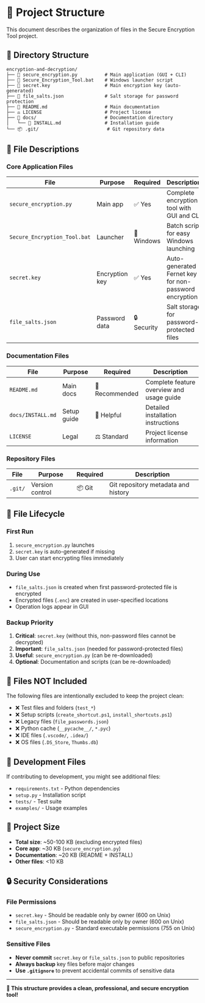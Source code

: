 # 📁 Project Structure

This document describes the organization of files in the Secure Encryption Tool project.

## 📂 Directory Structure

```
encryption-and-decryption/
├── 🐍 secure_encryption.py          # Main application (GUI + CLI)
├── 🚀 Secure_Encryption_Tool.bat    # Windows launcher script
├── 🔑 secret.key                    # Main encryption key (auto-generated)
├── 🧂 file_salts.json               # Salt storage for password protection
├── 📖 README.md                     # Main documentation
├── ⚖️ LICENSE                       # Project license
├── 📁 docs/                         # Documentation directory
│   └── 🚀 INSTALL.md                # Installation guide
└── 📦 .git/                         # Git repository data
```

## 📝 File Descriptions

### Core Application Files

| File | Purpose | Required | Description |
|------|---------|----------|-------------|
| `secure_encryption.py` | Main app | ✅ Yes | Complete encryption tool with GUI and CLI |
| `Secure_Encryption_Tool.bat` | Launcher | 📌 Windows | Batch script for easy Windows launching |
| `secret.key` | Encryption key | ✅ Yes | Auto-generated Fernet key for non-password encryption |
| `file_salts.json` | Password data | 🔒 Security | Salt storage for password-protected files |

### Documentation Files

| File | Purpose | Required | Description |
|------|---------|----------|-------------|
| `README.md` | Main docs | 📖 Recommended | Complete feature overview and usage guide |
| `docs/INSTALL.md` | Setup guide | 🚀 Helpful | Detailed installation instructions |
| `LICENSE` | Legal | ⚖️ Standard | Project license information |

### Repository Files

| File | Purpose | Required | Description |
|------|---------|----------|-------------|
| `.git/` | Version control | 📦 Git | Git repository metadata and history |

## 🔄 File Lifecycle

### First Run
1. `secure_encryption.py` launches
2. `secret.key` is auto-generated if missing
3. User can start encrypting files immediately

### During Use
- `file_salts.json` is created when first password-protected file is encrypted
- Encrypted files (`.enc`) are created in user-specified locations
- Operation logs appear in GUI

### Backup Priority
1. **Critical**: `secret.key` (without this, non-password files cannot be decrypted)
2. **Important**: `file_salts.json` (needed for password-protected files)
3. **Useful**: `secure_encryption.py` (can be re-downloaded)
4. **Optional**: Documentation and scripts (can be re-downloaded)

## 🚫 Files NOT Included

The following files are intentionally excluded to keep the project clean:

- ❌ Test files and folders (`test_*`)
- ❌ Setup scripts (`create_shortcut.ps1`, `install_shortcuts.ps1`)
- ❌ Legacy files (`file_passwords.json`)
- ❌ Python cache (`__pycache__/`, `*.pyc`)
- ❌ IDE files (`.vscode/`, `.idea/`)
- ❌ OS files (`.DS_Store`, `Thumbs.db`)

## 🔧 Development Files

If contributing to development, you might see additional files:
- `requirements.txt` - Python dependencies
- `setup.py` - Installation script
- `tests/` - Test suite
- `examples/` - Usage examples

## 📏 Project Size

- **Total size**: ~50-100 KB (excluding encrypted files)
- **Core app**: ~30 KB (`secure_encryption.py`)
- **Documentation**: ~20 KB (README + INSTALL)
- **Other files**: <10 KB

## 🔒 Security Considerations

### File Permissions
- `secret.key` - Should be readable only by owner (600 on Unix)
- `file_salts.json` - Should be readable only by owner (600 on Unix)
- `secure_encryption.py` - Standard executable permissions (755 on Unix)

### Sensitive Files
- **Never commit** `secret.key` or `file_salts.json` to public repositories
- **Always backup** key files before major changes
- **Use `.gitignore`** to prevent accidental commits of sensitive data

---

**🎯 This structure provides a clean, professional, and secure encryption tool!**